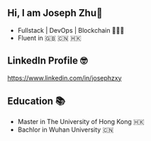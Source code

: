 ## Hi, I am Joseph Zhu👋

- Fullstack | DevOps | Blockchain 👨🏻‍💻
- Fluent in 🇬🇧 🇨🇳 🇭🇰


## LinkedIn Profile 🤓
https://www.linkedin.com/in/josephzxy

## Education 📚
- Master in The University of Hong Kong 🇭🇰
- Bachlor in Wuhan University 🇨🇳

<!--
**josephzxy/josephzxy** is a ✨ _special_ ✨ repository because its `README.md` (this file) appears on your GitHub profile.

Here are some ideas to get you started:

- 🔭 I’m currently working on ...
- 🌱 I’m currently learning ...
- 👯 I’m looking to collaborate on ...
- 🤔 I’m looking for help with ...
- 💬 Ask me about ...
- 📫 How to reach me: ...
- 😄 Pronouns: ...
- ⚡ Fun fact: ...
-->
